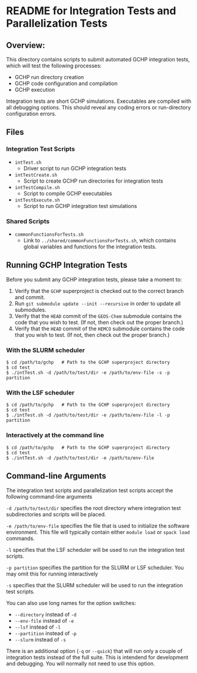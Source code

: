 # README for Integration Tests and Parallelization Tests

## Overview:

This directory contains scripts to submit automated GCHP integration tests, which will test the following processes:

- GCHP run directory creation
- GCHP code configuration and compilation
- GCHP execution

Integration tests are short GCHP simulations.  Executables are compiled with all debugging options.  This should reveal any coding errors or run-directory configuration errors.

## Files

### Integration Test Scripts

- `intTest.sh`
  - Driver script to run GCHP integration tests
- `intTestCreate.sh`
  - Script to create GCHP run directories for integration tests
- `intTestCompile.sh`
  - Script to compile GCHP executables
- `intTestExecute.sh`
   - Script to run GCHP integration test simulations

### Shared Scripts

- `commonFunctionsForTests.sh`
  - Link to `../shared/commonFunctionsForTests.sh`, which contains global variables and functions for the integration tests.

## Running GCHP Integration Tests

Before you submit any GCHP integration tests, please take a moment to:

1. Verify that the `GCHP` superproject is checked out to the correct branch and commit.
2. Run `git submodule update --init --recursive` in order to update all submodules.
3. Verify that the `HEAD` commit of the `GEOS-Chem` submodule contains the code that you wish to test. (If not, then check out the proper branch.)
4. Verify that the `HEAD` commit of the `HEMCO` submodule contains the code that you wish to test. (If not, then check out the proper branch.)

### With the SLURM scheduler

```console
$ cd /path/to/gchp   # Path to the GCHP superproject directory
$ cd test
$ ./intTest.sh -d /path/to/test/dir -e /path/to/env-file -s -p partition
```

### With the LSF scheduler

```console
$ cd /path/to/gchp   # Path to the GCHP superproject directory
$ cd test
$ ./intTest.sh -d /path/to/test/dir -e /path/to/env-file -l -p partition
```

### Interactively at the command line

```console
$ cd /path/to/gchp   # Path to the GCHP superproject directory
$ cd test
$ ./intTest.sh -d /path/to/test/dir -e /path/to/env-file
```

## Command-line Arguments

The integration test scripts and parallelization test scripts accept the following command-line arguments

`-d /path/to/test/dir` specifies the root directory where integration test subdirectories and scripts will be placed.

`-e /path/to/env-file` specifies the file that is used to initialize the software environment.  This file will typically contain either `module load` or `spack load` commands.

`-l` specifies that the LSF scheduler will be used to run the integration test scripts.

`-p partition` specifies the partition for the SLURM or LSF scheduler.  You may omit this for running interactively

`-s` specifies that the SLURM scheduler will be used to run the integration test scripts.

You can also use long names for the option switches:
- `--directory` instead of `-d`
- `--env-file` instead of `-e`
- `--lsf` instead of `-l`
- `--partition` instead of `-p`
- `--slurm` instead of `-s`

There is an additional option (`-q` or `--quick`) that will run only a couple of integration tests instead of the full suite.  This is intendend for development and debugging.  You will normally not need to use this option.
